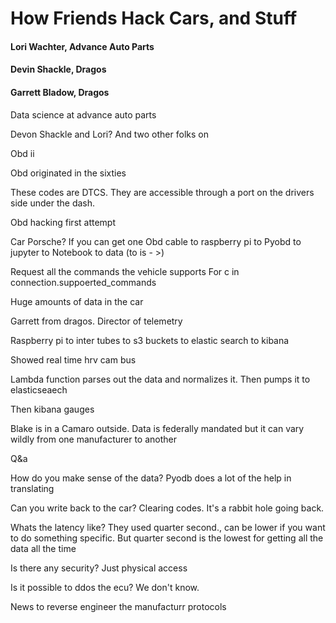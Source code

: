 # How Friends Hack Cars, and Stuff
#### Lori Wachter, Advance Auto Parts
#### Devin Shackle, Dragos
#### Garrett Bladow, Dragos

Data science at advance auto parts

Devon Shackle and Lori? And two other folks on 

Obd ii

Obd originated in the sixties 

These codes are DTCS. They are accessible through a port on the drivers side under the dash. 

Obd hacking first attempt 

Car Porsche? If you can get one 
Obd cable to raspberry pi to
Pyobd to jupyter to Notebook to data  (to is - >) 


Request all the commands the vehicle supports 
For c in connection.suppoerted_commands

Huge amounts of data in the car 

Garrett from dragos. Director of telemetry 

Raspberry pi to inter tubes to s3 buckets to elastic search to kibana 

Showed real time hrv cam bus 

Lambda function parses out the data and normalizes it. Then pumps it to elasticseaech 

Then kibana gauges 


Blake is in a Camaro outside. Data is federally mandated but it can vary wildly from one manufacturer  to another 

Q&a

How do you make sense of the data? 
Pyodb does a lot of the help in translating 

Can you write back to the car? 
Clearing codes. It's a rabbit hole going back. 

Whats the latency like? 
They used quarter second., can be lower if you want to do something specific. But quarter second is the lowest for getting all the data all the time 

Is there any security? 
Just physical access 

Is it possible to ddos the ecu? 
We don't know. 

News to reverse engineer the manufacturr protocols 



